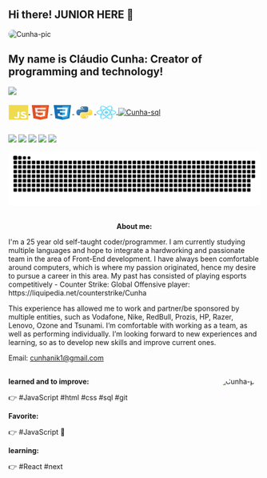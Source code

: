 ## Hi there! JUNIOR HERE 👋
<img alt="Cunha-pic" height="200" style="border-radius:50px;" src="https://i.gyazo.com/d14cd80f118bf5392c33d625bb34a250.png">


## My name is Cláudio Cunha: Creator of programming and technology!
<div align="left">
  <a href="https://github.com/cunhanik">
  <img height="180em" src="https://github-readme-stats.vercel.app/api?username=cunhanik&show_icons=true&theme=dracula&include_all_commits=false&count_private=true"/>
</div>
<div style="display: inline_block"><br>
  <img align="center" alt="Cunha-Js" height="30" width="40" src="https://raw.githubusercontent.com/devicons/devicon/master/icons/javascript/javascript-plain.svg">
  <img align="center" alt="Cunha-HTML" height="30" width="40" src="https://raw.githubusercontent.com/devicons/devicon/master/icons/html5/html5-original.svg">
  <img align="center" alt="Cunha-CSS" height="30" width="40" src="https://raw.githubusercontent.com/devicons/devicon/master/icons/css3/css3-original.svg">
  <img align="center" alt="Cunha-Python" height="30" width="40" src="https://raw.githubusercontent.com/devicons/devicon/master/icons/python/python-original.svg">
  <img align="center" alt="Cunha-React" height="30" width="40" src="https://raw.githubusercontent.com/devicons/devicon/master/icons/react/react-original.svg">
  <img align="center" alt="Cunha-sql" height="30" width="40" src="https://cdn.jsdelivr.net/gh/devicons/devicon/icons/microsoftsqlserver/microsoftsqlserver-plain-wordmark.svg">
</div>
  
  ##
 
<div> 
  <a href="https://www.youtube.com/c/ClaudioCunha10" target="_blank"><img src="https://img.shields.io/badge/YouTube-FF0000?style=for-the-badge&logo=youtube&logoColor=white" target="_blank"></a>
  <a href="https://www.instagram.com/cunha_csgo/" target="_blank"><img src="https://img.shields.io/badge/-Instagram-%23E4405F?style=for-the-badge&logo=instagram&logoColor=white" target="_blank"></a>
 	<a href="https://www.twitch.tv/cunha_csgo" target="_blank"><img src="https://img.shields.io/badge/Twitch-9146FF?style=for-the-badge&logo=twitch&logoColor=white" target="_blank"></a>
  <a href = "mailto:cunhanik1@gmail.com"><img src="https://img.shields.io/badge/-Gmail-%23333?style=for-the-badge&logo=gmail&logoColor=white" target="_blank"></a>
  <a href="https://www.linkedin.com/in/claudio-nogueira-da-cunha-40390120b/" target="_blank"><img src="https://img.shields.io/badge/-LinkedIn-%230077B5?style=for-the-badge&logo=linkedin&logoColor=white" target="_blank"></a> 
 
  ![Snake animation](https://github.com/cunhanik/cunhanik/blob/output/github-contribution-grid-snake.svg)
 ##
 
 <p align="center">
  <strong>About me:</strong
 </p>
 <p>
  I'm a 25 year old self-taught coder/programmer. I am currently studying multiple languages and hope to integrate a hardworking and passionate team in the area of Front-End development.
I have always been comfortable around computers, which is where my passion originated, hence my desire to pursue a career in this area.
My past has consisted of playing esports competitively - Counter Strike: Global Offensive player: https://liquipedia.net/counterstrike/Cunha

This experience has allowed me to work and partner/be sponsored by multiple entities, such as Vodafone, Nike, RedBull, Prozis, HP, Razer, Lenovo, Ozone and Tsunami.
I’m comfortable with working as a team, as well as performing individually. I’m looking forward to new experiences and learning, so as to develop new skills and improve current ones.

Email: cunhanik1@gmail.com

##
<div>
<img align="right" alt="Cunha-pic" height="200" style="border-radius:50px;" src="https://i.gyazo.com/29a0c8c798321cb06aa9cb36c41af592.jpg">

<strong>learned and to improve:</strong>

👉 #JavaScript
#html
#css
#sql
#git

<strong>Favorite:</strong>

👉 #JavaScript 🤍

<strong>learning:</strong>

👉 #React
#next

 ##

